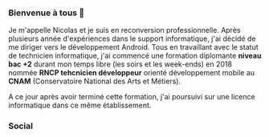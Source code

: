 ### Bienvenue à tous 👋

Je m'appelle Nicolas et je suis en reconversion professionnelle.
Après plusieurs année d'expériences dans le support informatique, j'ai décidé de me diriger vers le développement Android.
Tous en travaillant avec le statut de technicien informatique, j'ai commencé une formation diplomante **niveau bac +2** durant mon temps libre (les soirs et les week-ends) en 2018 nommée **RNCP tehcnicien développeur** orienté développement mobile au **CNAM** (Conservatoire National des Arts et Métiers).

A ce jour après avoir terminé cette formation, j'ai poursuivi sur une licence informatique dans ce même établissement.

<!--
**Pampitux/Pampitux** is a ✨ _special_ ✨ repository because its `README.md` (this file) appears on your GitHub profile.

Here are some ideas to get you started:

- 🔭 I’m currently working on ...
- 🌱 I’m currently learning ...
- 👯 I’m looking to collaborate on ...
- 🤔 I’m looking for help with ...
- 💬 Ask me about ...
- 📫 How to reach me: ...
- 😄 Pronouns: ...
- ⚡ Fun fact: ...
-->
### Social 
